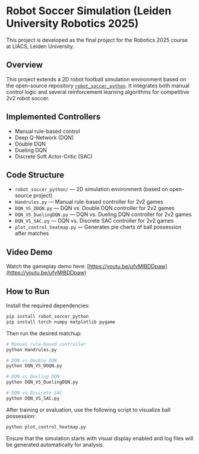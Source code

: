 # Robot Soccer Simulation (Leiden University Robotics 2025)

This project is developed as the final project for the Robotics 2025 course at LIACS, Leiden University.

## Overview

This project extends a 2D robot football simulation environment based on the open-source repository [`robot_soccer_python`](https://github.com/jonysalgado/robot_soccer_python). It integrates both manual control logic and several reinforcement learning algorithms for competitive 2v2 robot soccer.

## Implemented Controllers

- Manual rule-based control
- Deep Q-Network (DQN)
- Double DQN
- Dueling DQN
- Discrete Soft Actor-Critic (SAC)

## Code Structure

- `robot_soccer_python/` — 2D simulation environment (based on open-source project)
- `Handrules.py` — Manual rule-based controller for 2v2 games
- `DQN_VS_DDQN.py` — DQN vs. Double DQN controller for 2v2 games
- `DQN_VS_DuelingDQN.py` — DQN vs. Dueling DQN controller for 2v2 games
- `DQN_VS_SAC.py` — DQN vs. Discrete SAC controller for 2v2 games
- `plot_control_heatmap.py` — Generates pie charts of ball possession after matches

## Video Demo

Watch the gameplay demo here: [https://youtu.be/ufvMlBDDpaw](https://youtu.be/ufvMlBDDpaw)


## How to Run

Install the required dependencies:

```bash
pip install robot_soccer_python
pip install torch numpy matplotlib pygame
```

Then run the desired matchup:

```bash
# Manual rule-based controller
python Handrules.py

# DQN vs Double DQN
python DQN_VS_DDQN.py

# DQN vs Dueling DQN
python DQN_VS_DuelingDQN.py

# DQN vs Discrete SAC
python DQN_VS_SAC.py
```

After training or evaluation, use the following script to visualize ball possession:

```bash
python plot_control_heatmap.py
```

Ensure that the simulation starts with visual display enabled and log files will be generated automatically for analysis.
